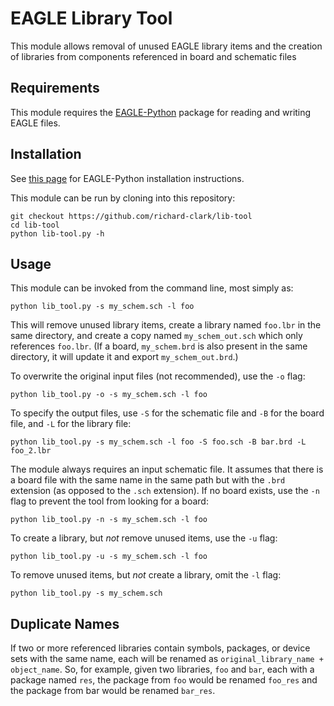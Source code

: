 EAGLE Library Tool
==================

This module allows removal of unused EAGLE library items and the creation of libraries from components referenced in board and schematic files

Requirements
------------

This module requires the [EAGLE-Python][eaglepy] package for reading and writing EAGLE files.

Installation
------------

See [this page][eaglepy_installation] for EAGLE-Python installation instructions.

This module can be run by cloning into this repository:

	git checkout https://github.com/richard-clark/lib-tool
	cd lib-tool
	python lib-tool.py -h

Usage
-----

This module can be invoked from the command line, most simply as:

	python lib_tool.py -s my_schem.sch -l foo
	
This will remove unused library items, create a library named ``foo.lbr`` in the same directory, and create a copy named ``my_schem_out.sch`` which only references ``foo.lbr``. (If a board, ``my_schem.brd`` is also present in the same directory, it will update it and export ``my_schem_out.brd``.)

To overwrite the original input files (not recommended), use the ``-o`` flag:

	python lib_tool.py -o -s my_schem.sch -l foo
	
To specify the output files, use ``-S`` for the schematic file and ``-B`` for the board file, and ``-L`` for the library file:

	python lib_tool.py -s my_schem.sch -l foo -S foo.sch -B bar.brd -L foo_2.lbr
	
The module always requires an input schematic file. It assumes that there is a board file with the same name in the same path but with the ``.brd`` extension (as opposed to the ``.sch`` extension). If no board exists, use the ``-n`` flag to prevent the tool from looking for a board:

	python lib_tool.py -n -s my_schem.sch -l foo
	
To create a library, but _not_ remove unused items, use the ``-u`` flag:

	python lib_tool.py -u -s my_schem.sch -l foo
	
To remove unused items, but _not_ create a library, omit the ``-l`` flag:

	python lib_tool.py -s my_schem.sch
	
Duplicate Names
---------------

If two or more referenced libraries contain symbols, packages, or device sets with the same name, each will be renamed as ``original_library_name + object_name``. So, for example, given two libraries, ``foo`` and ``bar``, each with a package named ``res``, the package from ``foo`` would be renamed ``foo_res`` and the package from bar would be renamed ``bar_res``.
	
[eaglepy]: https://github.com/richard-clark/eaglepy
[eaglepy_installation]: ../projects/eagle-python.html#installation "EAGLE-Python Installation"